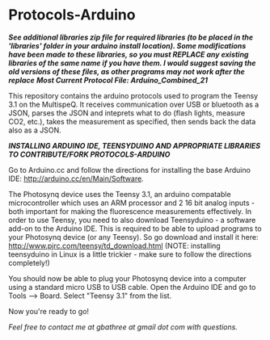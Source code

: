 Protocols-Arduino
=================

***See additional libraries zip file for required libraries (to be placed in the 'libraries' folder in your arduino install location).  Some modifications have been made to these libraries, so you must REPLACE any existing libraries of the same name if you have them.  I would suggest saving the old versions of these files, as other programs may not work after the replace***
***Most Current Protocol File: Arduino\_Combined\_21***

This repository contains the arduino protocols used to program the Teensy 3.1 on the MultispeQ.  It receives communication over USB or bluetooth as a JSON, parses the JSON and inteprets what to do (flash lights, measure CO2, etc.), takes the measurement as specified, then sends back the data also as a JSON.

***INSTALLING ARDUINO IDE, TEENSYDUINO AND APPROPRIATE LIBRARIES TO CONTRIBUTE/FORK PROTOCOLS-ARDUINO***

Go to Arduino.cc and follow the directions for installing the base Arduino IDE:
http://arduino.cc/en/Main/Software.

The Photosynq device uses the Teensy 3.1, an arduino compatable microcontroller which uses an ARM processor and 2 16 bit analog inputs - both important for making the fluorescence measurements effectively.  In order to use Teensy, you need to also download Teensyduino - a software add-on to the Arduino IDE.  This is required to be able to upload programs to your Photosynq device (or any Teensy).  So go download and install it here:
http://www.pjrc.com/teensy/td_download.html
(NOTE: installing teensyduino in Linux is a little trickier - make sure to follow the directions completely!)

You should now be able to plug your Photosynq device into a computer using a standard micro USB to USB cable.  Open the Arduino IDE and go to Tools --> Board.  Select "Teensy 3.1" from the list.  

Now you're ready to go!

_Feel free to contact me at gbathree at gmail dot com with questions._
